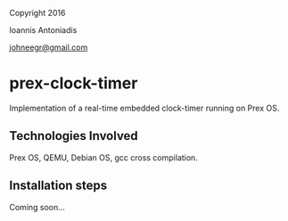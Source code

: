 Copyright 2016

Ioannis Antoniadis

<johneegr@gmail.com>

# prex-clock-timer
Implementation of a real-time embedded clock-timer running on Prex OS.

## Technologies Involved
Prex OS, QEMU, Debian OS, gcc cross compilation. 

## Installation steps
Coming soon...

